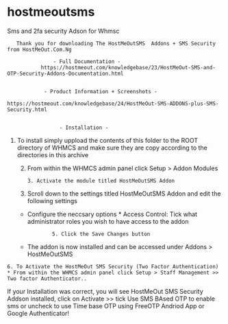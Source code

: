 # hostmeoutsms
Sms and 2fa security Adson for Whmsc
	
	   Thank you for downloading The HostMeOutSMS  Addons + SMS Security from HostMeOut.Com.Ng

				   - Full Documentation -
		       https://hostmeout.com/knowledgebase/23/HostMeOut-SMS-and-OTP-Security-Addons-Documentation.html


			    - Product Information + Screenshots -
                              https://hostmeout.com/knowledgebase/24/HostMeOut-SMS-ADDONS-plus-SMS-Security.html


   				     - Installation -
   1. To install simply uppload the contents of this folder to the ROOT directory of WHMCS and make sure they are copy according to the directories in this archive

	    2. From within the WHMCS admin panel click Setup > Addon Modules

		       3. Activate the module titled HostMeOutSMS Addon

       4. Scroll down to the settings titled  HostMeOutSMS Addon and edit the following settings
	     * Configure the neccsary options
    * Access Control: Tick what administrator roles you wish to have access to the addon

     			       5. Click the Save Changes button

         * The addon is now installed and can be accessed under Addons >  HostMeOutSMS

    6. To Activate the HostMeOut SMS Security (Two Factor Authentication)
	* From within the WHMCS admin panel click Setup > Staff Management >> Two factor Authenticator..
If your Installation was correct, you will see HostMeOut SMS Security Addson installed, click on Activate >> tick Use SMS BAsed OTP to enable sms or uncheck to use Time base OTP using FreeOTP Andriod App or Google Authenticator!
		 
		 
